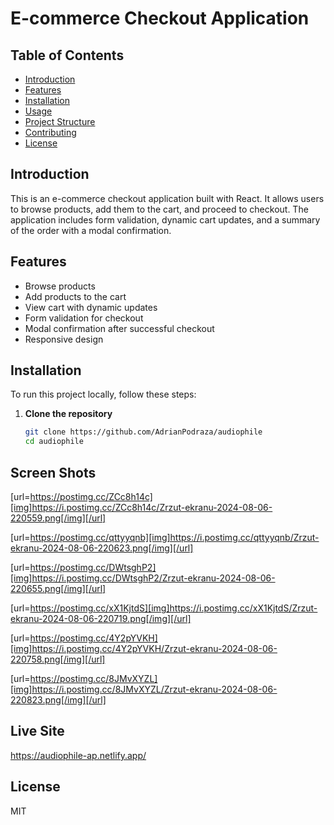 # E-commerce Checkout Application

## Table of Contents

- [Introduction](#introduction)
- [Features](#features)
- [Installation](#installation)
- [Usage](#usage)
- [Project Structure](#project-structure)
- [Contributing](#contributing)
- [License](#license)

## Introduction

This is an e-commerce checkout application built with React. It allows users to browse products, add them to the cart, and proceed to checkout. The application includes form validation, dynamic cart updates, and a summary of the order with a modal confirmation.

## Features

- Browse products
- Add products to the cart
- View cart with dynamic updates
- Form validation for checkout
- Modal confirmation after successful checkout
- Responsive design

## Installation

To run this project locally, follow these steps:

1. **Clone the repository**
   ```bash
   git clone https://github.com/AdrianPodraza/audiophile
   cd audiophile
   ```

## Screen Shots

[url=https://postimg.cc/ZCc8h14c][img]https://i.postimg.cc/ZCc8h14c/Zrzut-ekranu-2024-08-06-220559.png[/img][/url]

[url=https://postimg.cc/qttyyqnb][img]https://i.postimg.cc/qttyyqnb/Zrzut-ekranu-2024-08-06-220623.png[/img][/url]

[url=https://postimg.cc/DWtsghP2][img]https://i.postimg.cc/DWtsghP2/Zrzut-ekranu-2024-08-06-220655.png[/img][/url]

[url=https://postimg.cc/xX1KjtdS][img]https://i.postimg.cc/xX1KjtdS/Zrzut-ekranu-2024-08-06-220719.png[/img][/url]

[url=https://postimg.cc/4Y2pYVKH][img]https://i.postimg.cc/4Y2pYVKH/Zrzut-ekranu-2024-08-06-220758.png[/img][/url]

[url=https://postimg.cc/8JMvXYZL][img]https://i.postimg.cc/8JMvXYZL/Zrzut-ekranu-2024-08-06-220823.png[/img][/url]



## Live Site
 https://audiophile-ap.netlify.app/

## License

MIT
